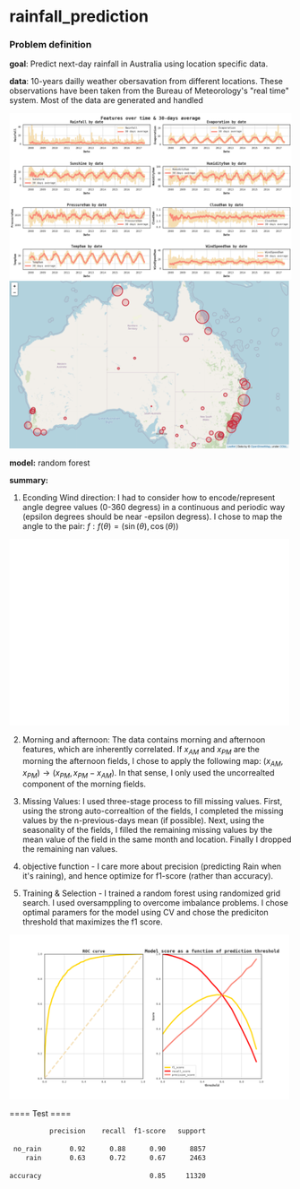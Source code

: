# rainfall_prediction

### Problem definition <a class="anchor" id="1.1"></a>

**goal**: 
Predict next-day rainfall in Australia using location specific data. 

**data**: 
10-years dailly weather obersavation from different locations. These observations have been taken from the Bureau of Meteorology's "real time" system. Most of the data are generated and handled 



<img width="750" alt="data_map" src="https://github.com/hiladar0/rainfall_prediction/blob/main/images/Features%20over%20time%20%26%2030-days%20average.png">


<img width="500" alt="data_map" src="https://github.com/hiladar0/rainfall_prediction/blob/main/images/Screen%20Shot%202022-02-08%20at%2014.59.00.png">


**model:** 
random forest

**summary:** 

1. Econding Wind direction: I had to consider how to encode/represent angle degree values (0-360 degress) in a continuous and periodic way  (epsilon degrees should be near -epsilon degress). I chose to map the angle to the pair:
$f: f(\theta) = (\sin(\theta), \cos(\theta))$

<img width="500" alt="data_map" src="https://github.com/hiladar0/rainfall_prediction/blob/main/images/wind%20direction%20%26%20speed.png">


2. Morning and afternoon: The data contains morning and afternoon features, which are inherently correlated. If $x_{AM}$ and $x_{PM}$ are the morning the afternoon fields, I chose to apply the following map:
$(x_{AM}, x_{PM}) \to (x_{PM}, x_{PM}-x_{AM})$. In that sense, I only used the uncorrealted component of the morning fields.


3. Missing Values: I used three-stage process to fill missing values. First, using the strong auto-correaltion of the fields, I completed the missing values by the n-previous-days mean (if possible). Next, using the seasonality of the fields, I filled the remaining missing values by the mean value of the field in the same month and location. Finally I dropped the remaining nan values.

4. objective function - I care more about precision (predicting Rain when it's raining), and hence optimize for f1-score (rather than accuracy).

5. Training & Selection - I trained a random forest using randomized grid search. I used oversamppling to overcome imbalance problems. I chose optimal paramers for the model using CV and chose the prediciton threshold that maximizes the f1 score.

<img width="500" alt="data_map" src="https://github.com/hiladar0/rainfall_prediction/blob/main/images/model_performance.png">


==== Test ==== 

              precision    recall  f1-score   support

     no_rain       0.92      0.88      0.90      8857
        rain       0.63      0.72      0.67      2463

    accuracy                           0.85     11320

